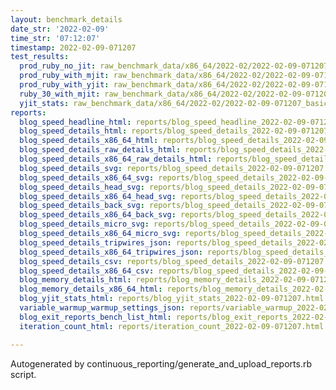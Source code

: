 ```yaml
---
layout: benchmark_details
date_str: '2022-02-09'
time_str: '07:12:07'
timestamp: 2022-02-09-071207
test_results:
  prod_ruby_no_jit: raw_benchmark_data/x86_64/2022-02/2022-02-09-071207_basic_benchmark_prod_ruby_no_jit.json
  prod_ruby_with_mjit: raw_benchmark_data/x86_64/2022-02/2022-02-09-071207_basic_benchmark_prod_ruby_with_mjit.json
  prod_ruby_with_yjit: raw_benchmark_data/x86_64/2022-02/2022-02-09-071207_basic_benchmark_prod_ruby_with_yjit.json
  ruby_30_with_mjit: raw_benchmark_data/x86_64/2022-02/2022-02-09-071207_basic_benchmark_ruby_30_with_mjit.json
  yjit_stats: raw_benchmark_data/x86_64/2022-02/2022-02-09-071207_basic_benchmark_yjit_stats.json
reports:
  blog_speed_headline_html: reports/blog_speed_headline_2022-02-09-071207.html
  blog_speed_details_html: reports/blog_speed_details_2022-02-09-071207.html
  blog_speed_details_x86_64_html: reports/blog_speed_details_2022-02-09-071207.x86_64.html
  blog_speed_details_raw_details_html: reports/blog_speed_details_2022-02-09-071207.raw_details.html
  blog_speed_details_x86_64_raw_details_html: reports/blog_speed_details_2022-02-09-071207.x86_64.raw_details.html
  blog_speed_details_svg: reports/blog_speed_details_2022-02-09-071207.svg
  blog_speed_details_x86_64_svg: reports/blog_speed_details_2022-02-09-071207.x86_64.svg
  blog_speed_details_head_svg: reports/blog_speed_details_2022-02-09-071207.head.svg
  blog_speed_details_x86_64_head_svg: reports/blog_speed_details_2022-02-09-071207.x86_64.head.svg
  blog_speed_details_back_svg: reports/blog_speed_details_2022-02-09-071207.back.svg
  blog_speed_details_x86_64_back_svg: reports/blog_speed_details_2022-02-09-071207.x86_64.back.svg
  blog_speed_details_micro_svg: reports/blog_speed_details_2022-02-09-071207.micro.svg
  blog_speed_details_x86_64_micro_svg: reports/blog_speed_details_2022-02-09-071207.x86_64.micro.svg
  blog_speed_details_tripwires_json: reports/blog_speed_details_2022-02-09-071207.tripwires.json
  blog_speed_details_x86_64_tripwires_json: reports/blog_speed_details_2022-02-09-071207.x86_64.tripwires.json
  blog_speed_details_csv: reports/blog_speed_details_2022-02-09-071207.csv
  blog_speed_details_x86_64_csv: reports/blog_speed_details_2022-02-09-071207.x86_64.csv
  blog_memory_details_html: reports/blog_memory_details_2022-02-09-071207.html
  blog_memory_details_x86_64_html: reports/blog_memory_details_2022-02-09-071207.x86_64.html
  blog_yjit_stats_html: reports/blog_yjit_stats_2022-02-09-071207.html
  variable_warmup_warmup_settings_json: reports/variable_warmup_2022-02-09-071207.warmup_settings.json
  blog_exit_reports_bench_list_html: reports/blog_exit_reports_2022-02-09-071207.bench_list.html
  iteration_count_html: reports/iteration_count_2022-02-09-071207.html

---
```

Autogenerated by continuous_reporting/generate_and_upload_reports.rb script.
